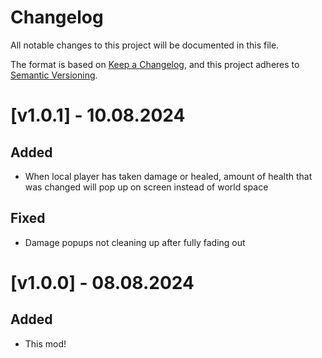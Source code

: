# Changelog

All notable changes to this project will be documented in this file.

The format is based on [Keep a Changelog](https://keepachangelog.com/en/1.1.0/),
and this project adheres to [Semantic Versioning](https://semver.org/spec/v2.0.0.html).

# [v1.0.1] - 10.08.2024

## Added

- When local player has taken damage or healed, amount of health that was changed will pop up on screen instead of world space

## Fixed

- Damage popups not cleaning up after fully fading out


# [v1.0.0] - 08.08.2024

## Added

- This mod!
